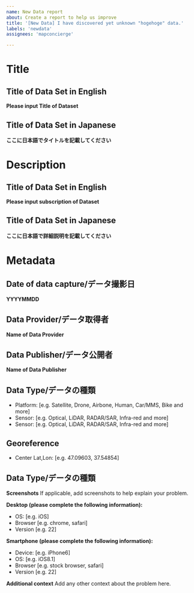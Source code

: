 ```yaml
---
name: New Data report
about: Create a report to help us improve
title: '[New Data] I have discovered yet unknown "hogehoge" data.'
labels: 'newdata'
assignees: 'mapconcierge'

---
```


# Title
## Title of Data Set in English
**Please input Title of Dataset**

## Title of Data Set in Japanese
**ここに日本語でタイトルを記載してください**


# Description
## Title of Data Set in English
**Please input subscription of Dataset**

## Title of Data Set in Japanese
**ここに日本語で詳細説明を記載してください**


# Metadata
## Date of data capture/データ撮影日
**YYYYMMDD**

## Data Provider/データ取得者
**Name of Data Provider**

## Data Publisher/データ公開者
**Name of Data Publisher**

## Data Type/データの種類
 - Platform: [e.g. Satellite, Drone, Airbone, Human, Car/MMS, Bike and more]
 - Sensor: [e.g. Optical, LiDAR, RADAR/SAR, Infra-red and more]
 - Sensor: [e.g. Optical, LiDAR, RADAR/SAR, Infra-red and more]

## Georeference
 - Center Lat,Lon: [e.g. 47.09603, 37.54854]

## Data Type/データの種類





**Screenshots**
If applicable, add screenshots to help explain your problem.

**Desktop (please complete the following information):**
 - OS: [e.g. iOS]
 - Browser [e.g. chrome, safari]
 - Version [e.g. 22]

**Smartphone (please complete the following information):**
 - Device: [e.g. iPhone6]
 - OS: [e.g. iOS8.1]
 - Browser [e.g. stock browser, safari]
 - Version [e.g. 22]


**Additional context**
Add any other context about the problem here.
